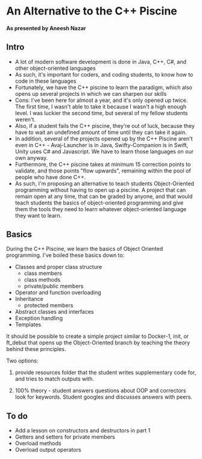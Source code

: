 # An Alternative to the C++ Piscine
#### As presented by Aneesh Nazar

## Intro

* A lot of modern software development is done in Java, C++, C#, and other object-oriented languages
* As such, it's important for coders, and coding students, to know how to code in these languages
* Fortunately, we have the C++ piscine to learn the paradigm, which also opens up several projects in which we can sharpen our skills
* Cons: I've been here for almost a year, and it's only opened up twice. The first time, I wasn't able to take it because I wasn't a high enough level. I was luckier the second time, but several of my fellow students weren't.
* Also, if a student fails the C++ piscine, they're out of luck, because they have to wait an undefined amount of time until they can take it again.
* In addition, several of the projects opened up by the C++ Piscine aren't even in C++ - Avaj-Launcher is in Java, Swifty-Companion is in Swift, Unity uses C# and Javascript. We have to learn those languages on our own anyway.
* Furthermore, the C++ piscine takes at minimum 15 correction points to validate, and those points "flow upwards", remaining within the pool of people who have done C++.
* As such, I'm proposing an alternative to teach students Object-Oriented programming without having to open up a piscine. A project that can remain open at any time, that can be graded by anyone, and that would teach students the basics of object-oriented programming and give them the tools they need to learn whatever object-oriented language they want to learn.

## Basics

During the C++ Piscine, we learn the basics of Object Oriented programming. I've boiled these basics down to:

* Classes and proper class structure
    - class members
    - class methods
    - private/public members
* Operator and function overloading
* Inheritance
    - protected members
* Abstract classes and interfaces
* Exception handling
* Templates

It should be possible to create a simple project similar to Docker-1, init, or ft_debut that opens up the Object-Oriented branch by teaching the theory behind these principles.

Two options:

1) provide resources folder that the student writes supplementary code for, and tries to match outputs with.

2) 100% theory - student answers questions about OOP and correctors look for keywords. Student googles and discusses answers with peers.

## To do

* Add a lesson on constructors and destructors in part 1
* Getters and setters for private members
* Overload methods
* Overload output operators
